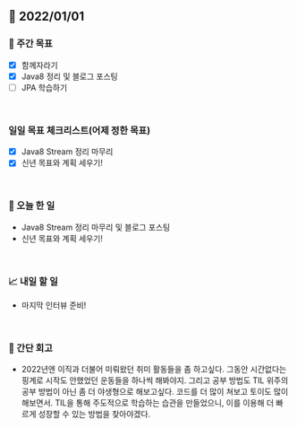 ## 📅 2022/01/01


### 👏 주간 목표

- [x] 함께자라기
- [x] Java8 정리 및 블로그 포스팅
- [ ] JPA 학습하기

<br/>

### 일일 목표 체크리스트(어제 정한 목표)

- [x] Java8 Stream 정리 마무리
- [x] 신년 목표와 계획 세우기!

<br/>

### 💯 오늘 한 일

- Java8 Stream 정리 마무리 및 블로그 포스팅
- 신년 목표와 계획 세우기!

<br/>

### 📈 내일 할 일

- 마지막 인터뷰 준비!

<br/>

### 🤔 간단 회고

- 2022년엔 이직과 더불어 미뤄왔던 취미 활동들을 좀 하고싶다. 그동안 시간없다는 핑계로 시작도 안했었던 운동들을 하나씩 해봐야지.
그리고 공부 방법도 TIL 위주의 공부 방법이 아닌 좀 더 야생형으로 해보고싶다. 코드를 더 많이 쳐보고 토이도 많이 해보면서.
TIL을 통해 주도적으로 학습하는 습관을 만들었으니, 이를 이용해 더 빠르게 성장할 수 있는 방법을 찾아야겠다.







